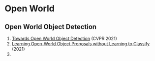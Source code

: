 # Open World
## Open World Object Detection
1. [Towards Open World Object Detection](https://arxiv.org/abs/2103.02603) (CVPR 2021)
2. [Learning Open-World Object Proposals without Learning to Classify](https://arxiv.org/abs/2108.06753) (2021)
3. 
